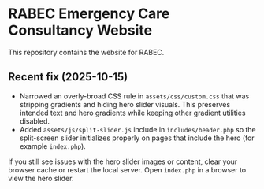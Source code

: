 RABEC Emergency Care Consultancy Website
=======================================

This repository contains the website for RABEC.

Recent fix (2025-10-15)
----------------------

- Narrowed an overly-broad CSS rule in `assets/css/custom.css` that was stripping gradients and hiding hero slider visuals. This preserves intended text and hero gradients while keeping other gradient utilities disabled.
- Added `assets/js/split-slider.js` include in `includes/header.php` so the split-screen slider initializes properly on pages that include the hero (for example `index.php`).

If you still see issues with the hero slider images or content, clear your browser cache or restart the local server. Open `index.php` in a browser to view the hero slider.
